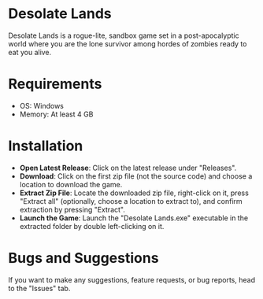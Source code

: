 # Desolate Lands
Desolate Lands is a rogue-lite, sandbox game set in a post-apocalyptic world where you are the lone survivor among hordes of zombies ready to eat you alive.
# Requirements
- OS: Windows
- Memory: At least 4 GB
# Installation
- **Open Latest Release**: Click on the latest release under "Releases".
- **Download**: Click on the first zip file (not the source code) and choose a location to download the game.
- **Extract Zip File**: Locate the downloaded zip file, right-click on it, press "Extract all" (optionally, choose a location to extract to), and confirm extraction by pressing "Extract".
- **Launch the Game**: Launch the "Desolate Lands.exe" executable in the extracted folder by double left-clicking on it.
# Bugs and Suggestions
If you want to make any suggestions, feature requests, or bug reports, head to the "Issues" tab.
